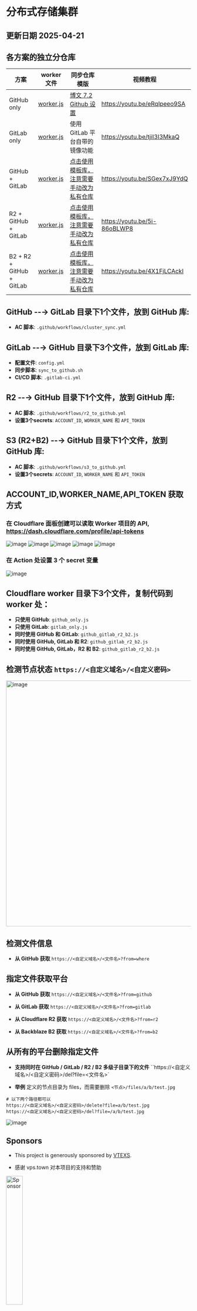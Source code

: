 # 分布式存储集群

## 更新日期 2025-04-21

## 各方案的独立分仓库
| 方案 | worker 文件 | 同步仓库模版 | 视频教程 |
| --- |--- |--- |--- |
| GitHub only | [worker.js](https://raw.githubusercontent.com/fscarmen2/pic-hosting-cluster/refs/heads/main/cloudflare_worker/github_only.js) | [博文 7.2 Github 设置](https://www.fscarmen.com/2024/10/blog-post.html) | https://youtu.be/eRqIpeeo9SA |
| GitLab only |[worker.js](https://raw.githubusercontent.com/fscarmen2/pic-hosting-cluster/refs/heads/main/cloudflare_worker/gitlab_only.js) | 使用 GitLab 平台自带的镜像功能 | https://youtu.be/tjiI3I3MkaQ |
| GitHub + GitLab | [worker.js](https://raw.githubusercontent.com/fscarmen2/pic-hosting-cluster/refs/heads/main/cloudflare_worker/github_gitlab_r2_b2.js) | [点击使用模板库，注意需要手动改为私有仓库](https://github.com/new?template_name=files-hosting-template-1&template_owner=fscarmen2) | https://youtu.be/SGex7xJ9YdQ |
| R2 + GitHub + GitLab | [worker.js](https://raw.githubusercontent.com/fscarmen2/pic-hosting-cluster/refs/heads/main/cloudflare_worker/github_gitlab_r2_b2.js) | [点击使用模板库，注意需要手动改为私有仓库](https://github.com/new?template_name=files-hosting-template-2&template_owner=fscarmen2) | https://youtu.be/5i-86oBLWP8 |
| B2 + R2 + GitHub + GitLab | [worker.js](https://raw.githubusercontent.com/fscarmen2/pic-hosting-cluster/refs/heads/main/cloudflare_worker/github_gitlab_r2_b2.js) | [点击使用模板库，注意需要手动改为私有仓库](https://github.com/new?template_name=files-hosting-template-2&template_owner=fscarmen2) | https://youtu.be/4X1FjLCAckI |

## GitHub --→ GitLab 目录下1个文件，放到 GitHub 库: 
- **AC 脚本**: `.github/workflows/cluster_sync.yml`

## GitLab --→ GitHub 目录下3个文件，放到 GitLab 库: 
- **配置文件**: `config.yml`
- **同步脚本**: `sync_to_github.sh`
- **CI/CD 脚本**: `.gitlab-ci.yml`

## R2 --→ GitHub 目录下1个文件，放到 GitHub 库: 
- **AC 脚本**: `.github/workflows/r2_to_github.yml`
- **设置3个secrets**: `ACCOUNT_ID`, `WORKER_NAME` 和 `API_TOKEN`

## S3 (R2+B2) --→ GitHub 目录下1个文件，放到 GitHub 库: 
- **AC 脚本**: `.github/workflows/s3_to_github.yml`
- **设置3个secrets**: `ACCOUNT_ID`, `WORKER_NAME` 和 `API_TOKEN`

## ACCOUNT_ID,WORKER_NAME,API_TOKEN 获取方式

### 在 Cloudflare 面板创建可以读取 Worker 项目的 API, https://dash.cloudflare.com/profile/api-tokens

![image](https://github.com/user-attachments/assets/9e49b29a-54ae-46f0-aeda-28d95f4a9041)
![image](https://github.com/user-attachments/assets/11dceb4b-ab2e-41a8-b8e4-7317bcf4b50f)
![image](https://github.com/user-attachments/assets/b1e6f1c3-3d8d-4ba3-8d98-35ab4f061b14)
![image](https://github.com/user-attachments/assets/81e66642-cd5c-43d3-bb72-7fecf24e16a3)
![image](https://github.com/user-attachments/assets/3c832e81-bfc6-480d-939c-1d0731a07c17)

### 在 Action 处设置 3 个 secret 变量

![image](https://github.com/user-attachments/assets/25b8d0fa-8302-4cb9-a6db-83e449e9664c)

## Cloudflare worker 目录下3个文件，复制代码到 worker 处：
- **只使用 GitHub**: `github_only.js`
- **只使用 GitLab**: `gitlab_only.js`
- **同时使用 GitHub 和 GitLab**: `github_gitlab_r2_b2.js`
- **同时使用 GitHub, GitLab 和 R2**: `github_gitlab_r2_b2.js`
- **同时使用 GitHub, GitLab，R2 和 B2**: `github_gitlab_r2_b2.js`

## 检测节点状态 `https://<自定义域名>/<自定义密码>`

<img width="670" alt="image" src="https://github.com/user-attachments/assets/7a518dfc-7c56-4c30-bd23-d2766f39a3a8">

## 检测文件信息
- **从 GitHub 获取** `https://<自定义域名>/<文件名>?from=where`

## 指定文件获取平台
- **从 GitHub 获取** `https://<自定义域名>/<文件名>?from=github`

- **从 GitLab 获取** `https://<自定义域名>/<文件名>?from=gitlab`

- **从 Cloudflare R2 获取** `https://<自定义域名>/<文件名>?from=r2`

- **从 Backblaze B2 获取** `https://<自定义域名>/<文件名>?from=b2`

## 从所有的平台删除指定文件

- **支持同时在 GitHub / GitLab / R2 / B2 多级子目录下的文件** ``https://<自定义域名>/<自定义密码>/del?file=<文件名>`

- **举例** 定义的节点目录为 files，而需要删除 `<节点>/files/a/b/test.jpg`

```
# 以下两个路径都可以
https://<自定义域名>/<自定义密码>/delete?file=a/b/test.jpg
https://<自定义域名>/<自定义密码>/del?file=/a/b/test.jpg
```

![image](https://github.com/user-attachments/assets/ccbd96df-f930-490b-a947-8df9dd9b8459)

## Sponsors

- This project is generously sponsored by [VTEXS](https://zmto.com/).

- 感谢 vps.town 对本项目的支持和赞助

<a href="https://vps.town" align="left">
  <img src="https://vps.town/static/images/sponsor.png" alt="Sponsor" width="30%">
</a>

- 感谢 digitalvirt.com 对本项目的支持和赞助

<a href="https://digitalvirt.com" align="left">
  <img src="https://digitalvirt.com/templates/BlueWhite/img/logo-dark.svg" alt="Sponsor" width="30%">
</a>

- 感谢 dartnode.com 对本项目的支持和赞助

<a href="https://dartnode.com?aff=CraftyMouse750" target="_blank" align="left">
  <img src="https://status.dartnode.com/upload/logo1.png" style="width:20%;">
</a><br>

<a href="https://dartnode.com" title="Powered by DartNode - Free VPS for Open Source" target="_blank" align="left">
  <img src="https://dartnode.com/branding/DN-Open-Source-sm.png" style="width:40%;">
</a>

I am honored that DARTNODE is offering a free server to sponsor my project.<br>
DARTNODE's official Web Site : [https://dartnode.com](https://dartnode.com?aff=CraftyMouse750)

